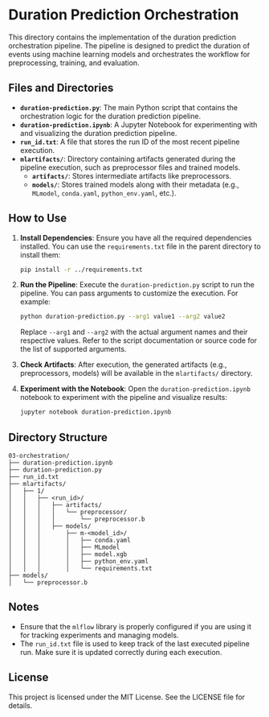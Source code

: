 # Duration Prediction Orchestration

This directory contains the implementation of the duration prediction orchestration pipeline. The pipeline is designed to predict the duration of events using machine learning models and orchestrates the workflow for preprocessing, training, and evaluation.

## Files and Directories

- **`duration-prediction.py`**: The main Python script that contains the orchestration logic for the duration prediction pipeline.
- **`duration-prediction.ipynb`**: A Jupyter Notebook for experimenting with and visualizing the duration prediction pipeline.
- **`run_id.txt`**: A file that stores the run ID of the most recent pipeline execution.
- **`mlartifacts/`**: Directory containing artifacts generated during the pipeline execution, such as preprocessor files and trained models.
  - **`artifacts/`**: Stores intermediate artifacts like preprocessors.
  - **`models/`**: Stores trained models along with their metadata (e.g., `MLmodel`, `conda.yaml`, `python_env.yaml`, etc.).

## How to Use

1. **Install Dependencies**:
   Ensure you have all the required dependencies installed. You can use the `requirements.txt` file in the parent directory to install them:
   ```bash
   pip install -r ../requirements.txt
   ```

2. **Run the Pipeline**:
   Execute the `duration-prediction.py` script to run the pipeline. You can pass arguments to customize the execution. For example:
   ```bash
   python duration-prediction.py --arg1 value1 --arg2 value2
   ```
   Replace `--arg1` and `--arg2` with the actual argument names and their respective values. Refer to the script documentation or source code for the list of supported arguments.

3. **Check Artifacts**:
   After execution, the generated artifacts (e.g., preprocessors, models) will be available in the `mlartifacts/` directory.

4. **Experiment with the Notebook**:
   Open the `duration-prediction.ipynb` notebook to experiment with the pipeline and visualize results:
   ```bash
   jupyter notebook duration-prediction.ipynb
   ```

## Directory Structure

```
03-orchestration/
├── duration-prediction.ipynb
├── duration-prediction.py
├── run_id.txt
├── mlartifacts/
│   ├── 1/
│   │   ├── <run_id>/
│   │   │   ├── artifacts/
│   │   │   │   └── preprocessor/
│   │   │   │       └── preprocessor.b
│   │   │   ├── models/
│   │   │       ├── m-<model_id>/
│   │   │       │   ├── conda.yaml
│   │   │       │   ├── MLmodel
│   │   │       │   ├── model.xgb
│   │   │       │   ├── python_env.yaml
│   │   │       │   └── requirements.txt
├── models/
│   └── preprocessor.b
```

## Notes

- Ensure that the `mlflow` library is properly configured if you are using it for tracking experiments and managing models.
- The `run_id.txt` file is used to keep track of the last executed pipeline run. Make sure it is updated correctly during each execution.

## License

This project is licensed under the MIT License. See the LICENSE file for details.